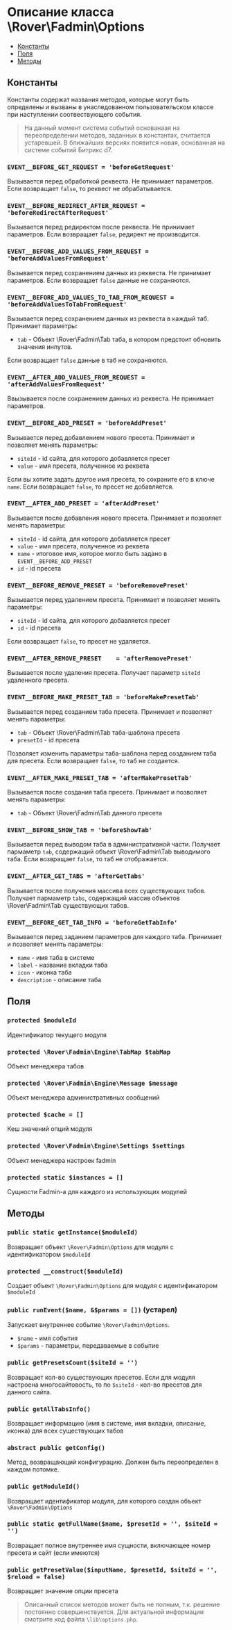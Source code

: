 # Описание класса \Rover\Fadmin\Options
* [Константы](#Константы)
* [Поля](#Поля)
* [Методы](#Методы)

## Константы
Константы содержат названия методов, которые могут быть определены и вызваны в унаследованном пользовательском классе при наступлении соотвествующего события.
> На данный момент система событий основанаая на переопределении методов, заданных в константах, считается устаревшей. В ближайших версиях появится новая, основанная на системе событий Битрикс d7.

### `EVENT__BEFORE_GET_REQUEST = 'beforeGetRequest'`
Вызывается перед обработкой реквеста. Не принимает параметров. Если возвращает `false`, то реквест не обрабатывается.
### `EVENT__BEFORE_REDIRECT_AFTER_REQUEST = 'beforeRedirectAfterRequest'`
Вызывается перед редиректом после реквеста. Не принимает параметров. Если возвращает `false`, редирект не производится.
### `EVENT__BEFORE_ADD_VALUES_FROM_REQUEST = 'beforeAddValuesFromRequest'`
Вызывается перед сохранением данных из реквеста. Не принимает параметров. Если возвращает `false` данные не сохраняются.
### `EVENT__BEFORE_ADD_VALUES_TO_TAB_FROM_REQUEST = 'beforeAddValuesToTabFromRequest'`
Вызывается перед сохранением данных из реквеста в каждый таб. Принимает параметры:
* `tab` - Объект \Rover\Fadmin\Tab таба, в котором предстоит обновить значения инпутов.

Если возвращает `false` данные в таб не сохраняются.
### `EVENT__AFTER_ADD_VALUES_FROM_REQUEST = 'afterAddValuesFromRequest'`
Ввызывается после сохранением данных из реквеста. Не принимает параметров.
### `EVENT__BEFORE_ADD_PRESET = 'beforeAddPreset'`
Вызывается перед добавлением нового пресета. Принимает и позволяет менять параметры:
* `siteId` - id сайта, для которого добавляется пресет
* `value` - имя пресета, полученное из реквета

Если вы хотите задать другое имя пресета, то сохраните его в ключе `name`. Если возвращает `false`, то пресет не добавляется.
### `EVENT__AFTER_ADD_PRESET = 'afterAddPreset'`
Вызывается после добавления нового пресета. Принимает и позволяет менять параметры:
* `siteId` - id сайта, для которого добавляется пресет
* `value` - имя пресета, полученное из реквета
* `name`  - итоговое имя, которое могло быть задано в `EVENT__BEFORE_ADD_PRESET`   
* `id`    - id пресета

### `EVENT__BEFORE_REMOVE_PRESET = 'beforeRemovePreset'`
Вызывается перед удалением пресета. Принимает и позволяет менять параметры:                                	
* `siteId` - id сайта, для которого добавляется пресет
* `id`    - id пресета
    
Если возвращает `false`, то пресет не удаляется. 
### `EVENT__AFTER_REMOVE_PRESET    = 'afterRemovePreset'`
Вызывается после удаления пресета. Получает параметр `siteId` удаленного пресета.
### `EVENT__BEFORE_MAKE_PRESET_TAB = 'beforeMakePresetTab'`
Вызывается перед созданием таба пресета. Принимает и позволяет менять параметры:
* `tab` - Объект \Rover\Fadmin\Tab таба-шаблона пресета
* `presetId`    - id пресета

Позволяет изменить параметры таба-шаблона перед созданием таба для пресета. Если возвращает `false`, то таб не создается.  
### `EVENT__AFTER_MAKE_PRESET_TAB = 'afterMakePresetTab'`
Вызывается после создания таба пресета. Принимает и позволяет менять параметры:
* `tab` - Объект \Rover\Fadmin\Tab данного пресета

### `EVENT__BEFORE_SHOW_TAB = 'beforeShowTab'`
Вызывается перед выводом таба в административной части. Получает пармаметр `tab`, содержащий объект \Rover\Fadmin\Tab выводимого таба. Если возвращает `false`, то таб не отображается.  
### `EVENT__AFTER_GET_TABS = 'afterGetTabs'`
Вызывается после получения массива всех существующих табов. Получает пармаметр `tabs`, содержащий массив объектов \Rover\Fadmin\Tab существующих табов.  
### `EVENT__BEFORE_GET_TAB_INFO = 'beforeGetTabInfo'`
Вызывается перед заданием параметров для каждого таба. Принимает и позволяет менять параметры:
* `name` - имя таба в системе
* `label` - название вкладки таба
* `icon` - иконка таба
* `description` - описание таба

## Поля
### `protected $moduleId`
Идентификатор текущего модуля
### `protected \Rover\Fadmin\Engine\TabMap $tabMap`  
Объект менеджера табов
### `protected \Rover\Fadmin\Engine\Message $message` 
Объект менеджера административных сообщений
### `protected $cache = []`
Кеш значений опций модуля
### `protected \Rover\Fadmin\Engine\Settings $settings`
Объект менеджера настроек fadmin
### `protected static $instances = []`
Сущности Fadmin-а для каждого из использующих модулей
## Методы
### `public static getInstance($moduleId)`
Возвращает объект `\Rover\Fadmin\Options` для модуля с идентификатором `$moduleId`
### `protected __construct($moduleId)`
Создает объект `\Rover\Fadmin\Options` для модуля с идентификатором `$moduleId`
### `public runEvent($name, &$params = [])` (устарел)
Запускает внутреннее событие `\Rover\Fadmin\Options`.
* `$name` - имя события
* `$params` - параметры, передаваемые в событие

### `public getPresetsCount($siteId = '')`
Возвращает кол-во существующих пресетов. Если для модуля настроена многосайтовость, то по `$siteId` - кол-во пресетов для данного сайта.
### `public getAllTabsInfo()` 
Возвращает информацию (имя в системе, имя вкладки, описание, иконка) для всех существующих табов
### `abstract public getConfig()`
Метод, возвращающий конфигурацию. Должен быть переопределен в каждом потомке.
### `public getModuleId()`
Возвращает идентификатор модуля, для которого создан объект `\Rover\Fadmin\Options`
### `public static getFullName($name, $presetId = '', $siteId = '')`
Возвращает полное внутреннее имя сущности, включающее номер пресета и сайт (если имеются)
### `public getPresetValue($inputName, $presetId, $siteId = '', $reload = false)`
Возвращает значение опции пресета

> Описанный список методов может быть не полным, т.к. решение постоянно совершенствуется. Для актуальной информации смотрите код файла `\lib\options.php`.
